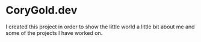 # CoryGold.dev

I created this project in order to show the little world a little bit about me and some of the projects I have worked on.


